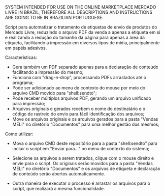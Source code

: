 SYSTEM INTENDED FOR USE ON THE ONLINE MARKETPLACE MERCADO LIVRE IN BRAZIL, THEREFORE ALL DESCRIPTIONS AND INSTRUCTIONS ARE GOING TO BE IN BRAZILIAN PORTUGUESE.

Script para automatizar o tratamento de etiquetas de envio de produtos do Mercado Livre, reduzindo o arquivo PDF da venda a apenas a etiqueta em si e realizando a redução do tamanho da página para apenas a área da etiqueta, facilitando a impressão em diversos tipos de mídia, principalmente em papéis adesivos.

Características:

- Gera também um PDF separado apenas para a declaração de conteúdo facilitando a impressão do mesmo;
- Funciona com "drag-n-drop", processando PDFs arrastados até o programa;
- Pode ser adicionado ao menu de contexto do mouse por meio do arquivo CMD movido para "shell:sendto";
- Pode receber múltiplos arquivos PDF, gerando um arquivo unificado para impressão;
- Arquivos originais e gerados recebem o nome do destinatário e o código de rastreio do envio para fácil identificação dos arquivos;
- Move os arquivos originais e os arquivos gerados para a pasta "Vendas MELI" no diretório "Documentos" para uma melhor gestão dos mesmos;

Como utilizar:

- Mova o arquivo CMD deste repositório para a pasta "shell:sendto" para incluir o script em "Enviar para..." no menu de contexto do sistema;

- Selecione os arquivos a serem tratados, clique com o mouse direito e envie para o script. Os originais serão movidos para a pasta "Vendas MELI" no diretório "Documentos" e os arquivos de etiqueta e declaração de conteúdo serão abertos automaticamente.

* Outra maneira de executar o processo é arrastar os arquivos para o script, que realizará a mesma funcionalidade.